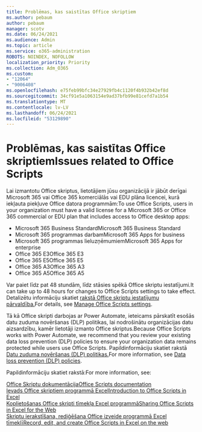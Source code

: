 ```yaml
---
title: Problēmas, kas saistītas Office skriptiem
ms.author: pebaum
author: pebaum
manager: scotv
ms.date: 06/24/2021
ms.audience: Admin
ms.topic: article
ms.service: o365-administration
ROBOTS: NOINDEX, NOFOLLOW
localization_priority: Priority
ms.collection: Adm_O365
ms.custom:
- "12064"
- "9006408"
ms.openlocfilehash: e75feb99bfc34e27929fb4c1120f4b932b42ef8d
ms.sourcegitcommit: 34cf91e5a1063154e9ad37bfb99e81cefd7a1b54
ms.translationtype: MT
ms.contentlocale: lv-LV
ms.lasthandoff: 06/24/2021
ms.locfileid: "53129890"
---
```

# <a name="issues-related-to-office-scripts"></a><span data-ttu-id="35d29-102">Problēmas, kas saistītas Office skriptiem</span><span class="sxs-lookup"><span data-stu-id="35d29-102">Issues related to Office Scripts</span></span>

<span data-ttu-id="35d29-103">Lai izmantotu Office skriptus, lietotājiem jūsu organizācijā ir jābūt derīgai Microsoft 365 vai Office 365 komerciālās vai EDU plāna licencei, kurā iekļauta piekļuve Office datora programmām:</span><span class="sxs-lookup"><span data-stu-id="35d29-103">To use Office Scripts, users in your organization must have a valid license for a Microsoft 365 or Office 365 commercial or EDU plan that includes access to Office desktop apps:</span></span>

- <span data-ttu-id="35d29-104">Microsoft 365 Business Standard</span><span class="sxs-lookup"><span data-stu-id="35d29-104">Microsoft 365 Business Standard</span></span>
- <span data-ttu-id="35d29-105">Microsoft 365 programmas darbam</span><span class="sxs-lookup"><span data-stu-id="35d29-105">Microsoft 365 Apps for business</span></span>
- <span data-ttu-id="35d29-106">Microsoft 365 programmas lieluzņēmumiem</span><span class="sxs-lookup"><span data-stu-id="35d29-106">Microsoft 365 Apps for enterprise</span></span>
- <span data-ttu-id="35d29-107">Office 365 E3</span><span class="sxs-lookup"><span data-stu-id="35d29-107">Office 365 E3</span></span>
- <span data-ttu-id="35d29-108">Office 365 E5</span><span class="sxs-lookup"><span data-stu-id="35d29-108">Office 365 E5</span></span>
- <span data-ttu-id="35d29-109">Office 365 A3</span><span class="sxs-lookup"><span data-stu-id="35d29-109">Office 365 A3</span></span>
- <span data-ttu-id="35d29-110">Office 365 A5</span><span class="sxs-lookup"><span data-stu-id="35d29-110">Office 365 A5</span></span>

<span data-ttu-id="35d29-111">Var paiet līdz pat 48 stundām, līdz stāsies spēkā Office skriptu iestatījumi.</span><span class="sxs-lookup"><span data-stu-id="35d29-111">It can take up to 48 hours for changes to Office Scripts settings to take effect.</span></span> <span data-ttu-id="35d29-112">Detalizētu informāciju skatiet [rakstā Office skriptu iestatījumu pārvaldība.](/microsoft-365/admin/manage/manage-office-scripts-settings)</span><span class="sxs-lookup"><span data-stu-id="35d29-112">For details, see [Manage Office Scripts settings](/microsoft-365/admin/manage/manage-office-scripts-settings).</span></span>

<span data-ttu-id="35d29-113">Tā kā Office skripti darbojas ar Power Automate, ieteicams pārskatīt esošās datu zuduma novēršanas (DLP) politikas, lai nodrošinātu organizācijas datu aizsardzību, kamēr lietotāji izmanto Office skriptus.</span><span class="sxs-lookup"><span data-stu-id="35d29-113">Because Office Scripts works with Power Automate, we recommend that you review your existing data loss prevention (DLP) policies to ensure your organization data remains protected while users use ‎Office Scripts‎.</span></span> <span data-ttu-id="35d29-114">Papildinformāciju skatiet rakstā [Datu zuduma novēršanas (DLP) politikas.](/power-automate/prevent-data-loss)</span><span class="sxs-lookup"><span data-stu-id="35d29-114">For more information, see [Data loss prevention (DLP) policies](/power-automate/prevent-data-loss).</span></span>

<span data-ttu-id="35d29-115">Papildinformāciju skatiet rakstā:</span><span class="sxs-lookup"><span data-stu-id="35d29-115">For more information, see:</span></span>

[<span data-ttu-id="35d29-116">Office Skriptu dokumentācija</span><span class="sxs-lookup"><span data-stu-id="35d29-116">Office Scripts documentation</span></span>](/office/dev/scripts/)<br/>
[<span data-ttu-id="35d29-117">Ievads Office skriptiem programmā Excel</span><span class="sxs-lookup"><span data-stu-id="35d29-117">Introduction to Office Scripts in Excel</span></span>](https://support.microsoft.com/office/introduction-to-office-scripts-in-excel-9fbe283d-adb8-4f13-a75b-a81c6baf163a)<br/>
[<span data-ttu-id="35d29-118">Koplietošanas Office skripti tīmekļa Excel programmā</span><span class="sxs-lookup"><span data-stu-id="35d29-118">Sharing Office Scripts in Excel for the Web</span></span>](https://support.microsoft.com/office/sharing-office-scripts-in-excel-for-the-web-226eddbc-3a44-4540-acfe-fccda3d1122b)<br/>
[<span data-ttu-id="35d29-119">Skriptu ierakstīšana, rediģēšana Office izveide programmā Excel tīmeklī</span><span class="sxs-lookup"><span data-stu-id="35d29-119">Record, edit, and create Office Scripts in Excel on the web</span></span>](/office/dev/scripts/tutorials/excel-tutorial)